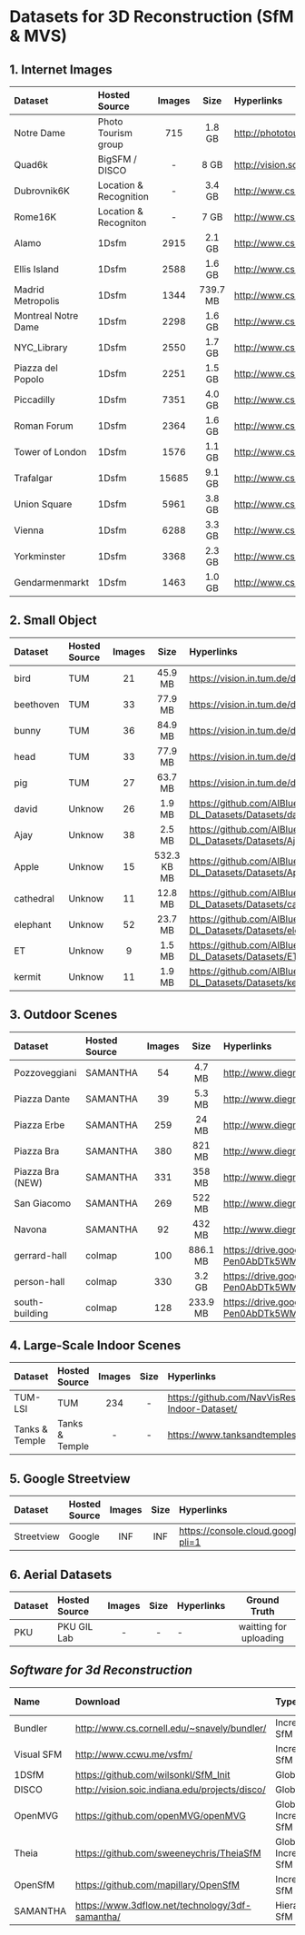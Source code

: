 # Datasets for 3D Reconstruction (SfM & MVS)

## 1. Internet Images
| Dataset | Hosted Source | Images | Size | Hyperlinks | Ground Truth |
| :--------   | :-----   | :----: | :----: | :---- | :----: |
| Notre Dame | Photo Tourism group | 715 | 1.8 GB | http://phototour.cs.washington.edu/datasets/| No |
| Quad6k  | BigSFM / DISCO  | - | 8 GB | http://vision.soic.indiana.edu/projects/disco/ | Yes |
| Dubrovnik6K | Location & Recognition | - | 3.4 GB | http://www.cs.cornell.edu/projects/p2f/ | No |
| Rome16K | Location & Recogniton | - | 7 GB | http://www.cs.cornell.edu/projects/p2f/ | No |
| Alamo | 1Dsfm | 2915 | 2.1 GB | http://www.cs.cornell.edu/projects/1dsfm/ | No |
| Ellis Island | 1Dsfm | 2588 | 1.6 GB | http://www.cs.cornell.edu/projects/1dsfm/ | No |
| Madrid Metropolis | 1Dsfm | 1344 | 739.7 MB | http://www.cs.cornell.edu/projects/1dsfm/ | No |
| Montreal Notre Dame | 1Dsfm | 2298 | 1.6 GB | http://www.cs.cornell.edu/projects/1dsfm/ | No |
| NYC_Library | 1Dsfm | 2550 | 1.7 GB | http://www.cs.cornell.edu/projects/1dsfm/ | No |
| Piazza del Popolo | 1Dsfm | 2251 | 1.5 GB | http://www.cs.cornell.edu/projects/1dsfm/ | No |
| Piccadilly | 1Dsfm | 7351 | 4.0 GB | http://www.cs.cornell.edu/projects/1dsfm/ | No |
| Roman Forum | 1Dsfm | 2364 | 1.6 GB | http://www.cs.cornell.edu/projects/1dsfm/ | No |
| Tower of London | 1Dsfm | 1576 | 1.1 GB | http://www.cs.cornell.edu/projects/1dsfm/ | No |
| Trafalgar | 1Dsfm | 15685 | 9.1 GB | http://www.cs.cornell.edu/projects/1dsfm/ | No |
| Union Square | 1Dsfm | 5961 | 3.8 GB | http://www.cs.cornell.edu/projects/1dsfm/ | No |
| Vienna  | 1Dsfm | 6288 | 3.3 GB | http://www.cs.cornell.edu/projects/1dsfm/ | No |
| Yorkminster | 1Dsfm | 3368 | 2.3 GB | http://www.cs.cornell.edu/projects/1dsfm/ | No |
| Gendarmenmarkt | 1Dsfm | 1463 | 1.0 GB | http://www.cs.cornell.edu/projects/1dsfm/ | No |

## 2. Small Object
| Dataset | Hosted Source | Images | Size | Hyperlinks | Ground Truth |
| :--------   | :-----   | :----: | :----: | :---- | :----: |
| bird | TUM | 21 | 45.9 MB| https://vision.in.tum.de/data/datasets/3dreconstruction | Yes |
| beethoven | TUM | 33 | 77.9 MB| https://vision.in.tum.de/data/datasets/3dreconstruction | Yes |
| bunny | TUM | 36 | 84.9 MB| https://vision.in.tum.de/data/datasets/3dreconstruction | Yes |
| head | TUM | 33 | 77.9 MB| https://vision.in.tum.de/data/datasets/3dreconstruction | Yes |
| pig | TUM | 27 | 63.7 MB| https://vision.in.tum.de/data/datasets/3dreconstruction | Yes |
| david | Unknow | 26 | 1.9 MB  | https://github.com/AIBluefisher/3D-Recon_3D-DL_Datasets/Datasets/david | No |
| Ajay | Unknow | 38 | 2.5 MB| https://github.com/AIBluefisher/3D-Recon_3D-DL_Datasets/Datasets/Ajay | No |
| Apple | Unknow | 15 | 532.3 KB MB| https://github.com/AIBluefisher/3D-Recon_3D-DL_Datasets/Datasets/Apple | No |
| cathedral | Unknow | 11 | 12.8 MB| https://github.com/AIBluefisher/3D-Recon_3D-DL_Datasets/Datasets/cathedral | No |
| elephant | Unknow | 52 | 23.7 MB| https://github.com/AIBluefisher/3D-Recon_3D-DL_Datasets/Datasets/elephant | No |
| ET | Unknow | 9 | 1.5 MB | https://github.com/AIBluefisher/3D-Recon_3D-DL_Datasets/Datasets/ET | No |
| kermit | Unknow | 11 | 1.9 MB| https://github.com/AIBluefisher/3D-Recon_3D-DL_Datasets/Datasets/kermit | No |



## 3. Outdoor Scenes
| Dataset | Hosted Source | Images | Size | Hyperlinks | Ground Truth |
| :--------   | :-----   | :----: | :----: | :---- | :----: |
| Pozzoveggiani  | SAMANTHA | 54 | 4.7 MB| http://www.diegm.uniud.it/~fusiello/demo/samantha/ | Yes |
| Piazza Dante   | SAMANTHA | 39 | 5.3 MB| http://www.diegm.uniud.it/~fusiello/demo/samantha/ | Yes |
| Piazza Erbe   | SAMANTHA | 259 | 24 MB| http://www.diegm.uniud.it/~fusiello/demo/samantha/ | Yes |
| Piazza Bra   | SAMANTHA | 380 | 821 MB| http://www.diegm.uniud.it/~fusiello/demo/samantha/ | Yes |
| Piazza Bra (NEW)  | SAMANTHA | 331| 358 MB| http://www.diegm.uniud.it/~fusiello/demo/samantha/ | Yes |
| San Giacomo   | SAMANTHA | 269| 522 MB| http://www.diegm.uniud.it/~fusiello/demo/samantha/ | Yes |
| Navona   | SAMANTHA | 92| 432 MB| http://www.diegm.uniud.it/~fusiello/demo/samantha/ | Yes |
| gerrard-hall | colmap | 100 | 886.1 MB | https://drive.google.com/drive/folders/0B6q7-Pen0AbDTk5WM2hkUjF0Znc | Yes |
| person-hall | colmap | 330 | 3.2 GB | https://drive.google.com/drive/folders/0B6q7-Pen0AbDTk5WM2hkUjF0Znc | Yes |
| south-building | colmap | 128 | 233.9 MB | https://drive.google.com/drive/folders/0B6q7-Pen0AbDTk5WM2hkUjF0Znc | Yes |



## 4. Large-Scale Indoor Scenes
| Dataset | Hosted Source | Images | Size | Hyperlinks | Ground Truth |
| :--------   | :-----   | :----: | :----: | :---- | :----: |
| TUM-LSI | TUM | 234 | - | https://github.com/NavVisResearch/NavVis-Indoor-Dataset/ | Yes |
| Tanks & Temple | Tanks & Temple | - | - | https://www.tanksandtemples.org/download/ | Yes |




## 5. Google Streetview
| Dataset | Hosted Source | Images | Size | Hyperlinks | Ground Truth |
| :--------   | :-----   | :----: | :----: | :---- | :----: |
| Streetview | Google | INF | INF | https://console.cloud.google.com/storage/browser/streetview_image_pose_3d/?pli=1 | Yes |



## 6. Aerial Datasets
| Dataset | Hosted Source | Images | Size | Hyperlinks | Ground Truth |
| :--------   | :-----   | :----: | :----: | :---- | :----: |
| PKU | PKU GIL Lab | - | - | - | waitting for uploading | No |



## *Software for 3d Reconstruction*

| Name | Download | Type | Open Source |
| :------ | :----------- | :-------------  | :-----: |
| Bundler | http://www.cs.cornell.edu/~snavely/bundler/ | Incremental SfM | Yes |
| Visual SFM | http://www.ccwu.me/vsfm/ | Incremental SfM | Yes |
| 1DSfM | https://github.com/wilsonkl/SfM_Init | Global SfM | Yes |
| DISCO | http://vision.soic.indiana.edu/projects/disco/ | Global SfM | Yes |
| OpenMVG | https://github.com/openMVG/openMVG | Global & Incremental SfM | Yes |
| Theia | https://github.com/sweeneychris/TheiaSfM | Global & Incremental SfM | Yes |
| OpenSfM | https://github.com/mapillary/OpenSfM | Incremental SfM | Yes |
| SAMANTHA | https://www.3dflow.net/technology/3df-samantha/ | Hierarchical SfM | No |









